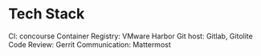 # Tech Stack

CI: concourse
Container Registry: VMware Harbor
Git host: Gitlab, Gitolite
Code Review: Gerrit
Communication: Mattermost
